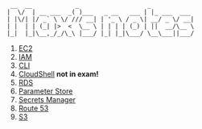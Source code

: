 ```
 __  __            _                   _
|  \/  | __ ___  _( )___   _ __   ___ | |_ ___  ___
| |\/| |/ _` \ \/ /// __| | '_ \ / _ \| __/ _ \/ __|
| |  | | (_| |>  <  \__ \ | | | | (_) | ||  __/\__ \
|_|  |_|\__,_/_/\_\ |___/ |_| |_|\___/ \__\___||___/
```

1. [EC2](./EC2-notes.md)
1. [IAM](./IAM-notes.md)
1. [CLI](./CLI-notes.md)
1. [CloudShell](./CloudShell-notes.md) **not in exam!**
1. [RDS](./RDS-notes.md)
1. [Parameter Store](./ParameterStore-notes.md)
1. [Secrets Manager](./SecretsManager-note.md)
1. [Route 53](./Route53-notes.md)
1. [S3](./S3-notes.md)
